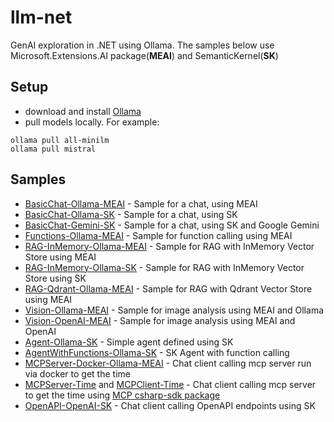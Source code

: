 # llm-net
GenAI exploration in .NET using Ollama.
The samples below use Microsoft.Extensions.AI package(__MEAI__) and SemanticKernel(__SK__)


## Setup
- download and install [Ollama](https://ollama.com/download)
- pull models locally. For example:
```
ollama pull all-minilm
ollama pull mistral
```

## Samples

- [BasicChat-Ollama-MEAI](./src/BasicChat-Ollama-MEAI/) - Sample for a chat, using MEAI
- [BasicChat-Ollama-SK](./src/BasicChat-Ollama-SK/) - Sample for a chat, using SK
- [BasicChat-Gemini-SK](./src/BasicChat-Gemini-SK/) - Sample for a chat, using SK and Google Gemini
- [Functions-Ollama-MEAI](./src/Functions-Ollama-MEAI/) - Sample for function calling using MEAI
- [RAG-InMemory-Ollama-MEAI](./src/RAG-InMemory-Ollama-MEAI/) - Sample for RAG with InMemory Vector Store using MEAI
- [RAG-InMemory-Ollama-SK](./src/RAG-InMemory-Ollama-SK/) - Sample for RAG with InMemory Vector Store using SK
- [RAG-Qdrant-Ollama-MEAI](./src/RAG-Qdrant-Ollama-MEAI/) - Sample for RAG with Qdrant Vector Store using MEAI
- [Vision-Ollama-MEAI](./src/Vision-Ollama-MEAI/) - Sample for image analysis using MEAI and Ollama
- [Vision-OpenAI-MEAI](./src/Vision-OpenAP-MEAI/) - Sample for image analysis using MEAI and OpenAI
- [Agent-Ollama-SK](./src/Agent-Ollama-SK/) - Simple agent defined using SK
- [AgentWithFunctions-Ollama-SK](./src/AgentWithFunctions-Ollama-SK/) - SK Agent with function calling
- [MCPServer-Docker-Ollama-MEAI](./src/MCPServer-Docker-Ollama-MEAI/) - Chat client calling mcp server run via docker to get the time
- [MCPServer-Time](./src/MCPServer-Time/) and [MCPClient-Time](./src/MCPClient-Time/) - Chat client calling mcp server to get the time using [MCP csharp-sdk package](https://github.com/modelcontextprotocol/csharp-sdk)
- [OpenAPI-OpenAI-SK](./src/OpenAPI-OpenAI-SK/) - Chat client calling OpenAPI endpoints using SK
